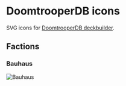 # DoomtrooperDB icons
SVG icons for [DoomtrooperDB deckbuilder](https://github.com/fiskhandlarn/doomtrooperdb).

## Factions

### Bauhaus
![Bauhaus](https://cdn.rawgit.com/fiskhandlarn/doomtrooperdb-icons/master/factions/bauhaus.svg)

